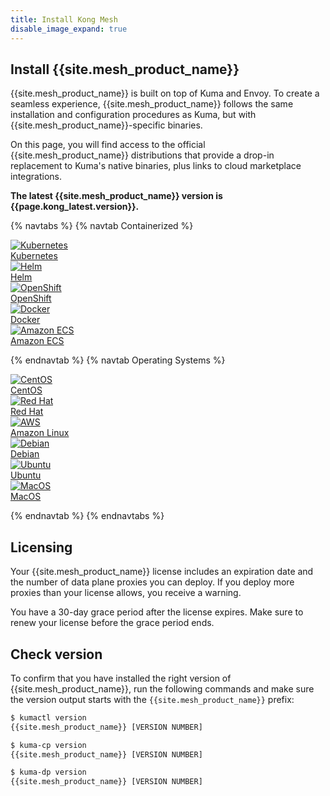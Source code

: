 ```yaml
---
title: Install Kong Mesh
disable_image_expand: true
---
```


## Install {{site.mesh_product_name}}

{{site.mesh_product_name}} is built on top of Kuma and Envoy. To create a
seamless experience, {{site.mesh_product_name}} follows the same installation
and configuration procedures as Kuma, but with {{site.mesh_product_name}}-specific binaries.

On this page, you will find access to the official {{site.mesh_product_name}}
distributions that provide a drop-in replacement to Kuma's native binaries, plus
links to cloud marketplace integrations.

**The latest {{site.mesh_product_name}} version is
{{page.kong_latest.version}}.**

{% navtabs %}
{% navtab Containerized %}

<div class="docs-grid-install">

  <a href="/mesh/{{page.kong_version}}/installation/kubernetes" class="docs-grid-install-block no-description">
    <img class="install-icon" src="/assets/images/icons/documentation/kubernetes-logo.png" alt="Kubernetes" />
    <div class="install-text">Kubernetes</div>
  </a>

  <a href="/mesh/{{page.kong_version}}/installation/helm" class="docs-grid-install-block no-description">
    <img class="install-icon" src="/assets/images/icons/documentation/helm-icon-color.svg" alt="Helm" />
    <div class="install-text">Helm</div>
  </a>

  <a href="/mesh/{{page.kong_version}}/installation/openshift" class="docs-grid-install-block no-description">
    <img class="install-icon" src="/assets/images/icons/documentation/openshift-logo.png" alt="OpenShift" />
    <div class="install-text">OpenShift</div>
  </a>

  <a href="/mesh/{{page.kong_version}}/installation/docker" class="docs-grid-install-block no-description">
    <img class="install-icon" src="https://doc-assets.konghq.com/install-logos/docker.png" alt="Docker" />
    <div class="install-text">Docker</div>
  </a>

  <a href="/mesh/{{page.kong_version}}/installation/ecs" class="docs-grid-install-block no-description">
    <img class="install-icon" src="/assets/images/docs/mesh/logo-ecs.jpg" alt="Amazon ECS" />
    <div class="install-text">Amazon ECS</div>
  </a>
</div>

{% endnavtab %}
{% navtab Operating Systems %}

<div class="docs-grid-install">

  <a href="/mesh/{{page.kong_version}}/installation/centos" class="docs-grid-install-block no-description">
    <img class="install-icon" src="https://doc-assets.konghq.com/install-logos/centos.gif" alt="CentOS" />
    <div class="install-text">CentOS</div>
  </a>

  <a href="/mesh/{{page.kong_version}}/installation/redhat" class="docs-grid-install-block no-description">
    <img class="install-icon" src="https://www.redhat.com/cms/managed-files/styles/wysiwyg_full_width/s3/Logo-RedHat-Hat-Color-CMYK%20%281%29.jpg?itok=Mf0Ff9jq" alt="Red Hat" />
    <div class="install-text">Red Hat</div>
  </a>

  <a href="/mesh/{{page.kong_version}}/installation/amazonlinux" class="docs-grid-install-block no-description">
    <img class="install-icon" src="https://doc-assets.konghq.com/install-logos/amazon-linux.png" alt="AWS" />
    <div class="install-text">Amazon Linux</div>
  </a>

  <a href="/mesh/{{page.kong_version}}/installation/debian" class="docs-grid-install-block no-description">
    <img class="install-icon" src="/assets/images/icons/documentation/debian-logo.jpg" alt="Debian" />
    <div class="install-text">Debian</div>
  </a>

  <a href="/mesh/{{page.kong_version}}/installation/ubuntu" class="docs-grid-install-block no-description">
    <img class="install-icon" src="https://doc-assets.konghq.com/install-logos/ubuntu.png" alt="Ubuntu" />
    <div class="install-text">Ubuntu</div>
  </a>

  <a href="/mesh/{{page.kong_version}}/installation/macos" class="docs-grid-install-block no-description">
    <img class="install-icon" src="/assets/images/icons/documentation/macos-logo.png" alt="MacOS" />
    <div class="install-text">MacOS</div>
  </a>

</div>

{% endnavtab %}
{% endnavtabs %}

## Licensing

Your {{site.mesh_product_name}} license includes an expiration date and the number of data plane proxies you can deploy. If you deploy more proxies than your license allows, you receive a warning.

You have a 30-day grace period after the license expires. Make sure to renew your license before the grace period ends.

## Check version

To confirm that you have installed the right version of
{{site.mesh_product_name}}, run the following commands and
make sure the version output starts with the `{{site.mesh_product_name}}`
prefix:

```sh
$ kumactl version
{{site.mesh_product_name}} [VERSION NUMBER]

$ kuma-cp version
{{site.mesh_product_name}} [VERSION NUMBER]

$ kuma-dp version
{{site.mesh_product_name}} [VERSION NUMBER]
```
